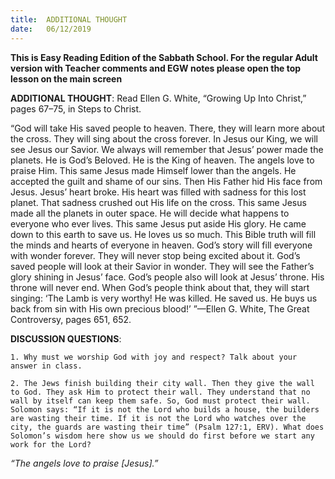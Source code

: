 ```yaml
---
title:  ADDITIONAL THOUGHT
date:   06/12/2019
---
```


**This is Easy Reading Edition of the Sabbath School. For the regular Adult version with Teacher comments and EGW notes please open the top lesson on the main screen** 

**ADDITIONAL THOUGHT**: Read Ellen G. White, “Growing Up Into Christ,” pages 67–75, in Steps to Christ. 

“God will take His saved people to heaven. There, they will learn more about the cross. They will sing about the cross forever. In Jesus our King, we will see Jesus our Savior. We always will remember that Jesus’ power made the planets. He is God’s Beloved. He is the King of heaven. The angels love to praise Him. This same Jesus made Himself lower than the angels. He accepted the guilt and shame of our sins. Then His Father hid His face from Jesus. Jesus’ heart broke. His heart was filled with sadness for this lost planet. That sadness crushed out His life on the cross. This same Jesus made all the planets in outer space. He will decide what happens to everyone who ever lives. This same Jesus put aside His glory. He came down to this earth to save us. He loves us so much. This Bible truth will fill the minds and hearts of everyone in heaven. God’s story will fill everyone with wonder forever. They will never stop being excited about it. God’s saved people will look at their Savior in wonder. They will see the Father’s glory shining in Jesus’ face. God’s people also will look at Jesus’ throne. His throne will never end. When God’s people think about that, they will start singing: ‘The Lamb is very worthy! He was killed. He saved us. He buys us back from sin with His own precious blood!’ ”—Ellen G. White, The Great Controversy, pages 651, 652.

**DISCUSSION QUESTIONS**:

`1. Why must we worship God with joy and respect? Talk about your answer in class.`

`2. The Jews finish building their city wall. Then they give the wall to God. They ask Him to protect their wall. They understand that no wall by itself can keep them safe. So, God must protect their wall. Solomon says: “If it is not the Lord who builds a house, the builders are wasting their time. If it is not the Lord who watches over the city, the guards are wasting their time” (Psalm 127:1, ERV). What does Solomon’s wisdom here show us we should do first before we start any work for the Lord?`

_“The angels love to praise [Jesus].”_